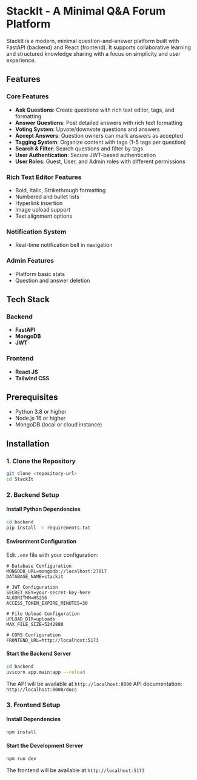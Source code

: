 # StackIt - A Minimal Q&A Forum Platform

StackIt is a modern, minimal question-and-answer platform built with FastAPI (backend) and React (frontend). It supports collaborative learning and structured knowledge sharing with a focus on simplicity and user experience.

## Features

### Core Features
- **Ask Questions**: Create questions with rich text editor, tags, and formatting
- **Answer Questions**: Post detailed answers with rich text formatting
- **Voting System**: Upvote/downvote questions and answers
- **Accept Answers**: Question owners can mark answers as accepted
- **Tagging System**: Organize content with tags (1-5 tags per question)
- **Search & Filter**: Search questions and filter by tags
- **User Authentication**: Secure JWT-based authentication
- **User Roles**: Guest, User, and Admin roles with different permissions

### Rich Text Editor Features
- Bold, Italic, Strikethrough formatting
- Numbered and bullet lists
- Hyperlink insertion
- Image upload support
- Text alignment options

### Notification System
- Real-time notification bell in navigation

### Admin Features
- Platform basic stats
- Question and answer deletion

## Tech Stack

### Backend
- **FastAPI**
- **MongoDB**
- **JWT**

### Frontend
- **React JS**
- **Tailwind CSS**

## Prerequisites

- Python 3.8 or higher
- Node.js 16 or higher
- MongoDB (local or cloud instance)

## Installation

### 1. Clone the Repository
```bash
git clone <repository-url>
cd StackIt
```

### 2. Backend Setup

#### Install Python Dependencies
```bash
cd backend
pip install -r requirements.txt
```

#### Environment Configuration
Edit `.env` file with your configuration:
```env
# Database Configuration
MONGODB_URL=mongodb://localhost:27017
DATABASE_NAME=stackit

# JWT Configuration
SECRET_KEY=your-secret-key-here
ALGORITHM=HS256
ACCESS_TOKEN_EXPIRE_MINUTES=30

# File Upload Configuration
UPLOAD_DIR=uploads
MAX_FILE_SIZE=5242880

# CORS Configuration
FRONTEND_URL=http://localhost:5173
```

#### Start the Backend Server
```bash
cd backend
uvicorn app.main:app --reload
```

The API will be available at `http://localhost:8000`
API documentation: `http://localhost:8000/docs`

### 3. Frontend Setup

#### Install Dependencies
```bash
npm install
```

#### Start the Development Server
```bash
npm run dev
```

The frontend will be available at `http://localhost:5173`
